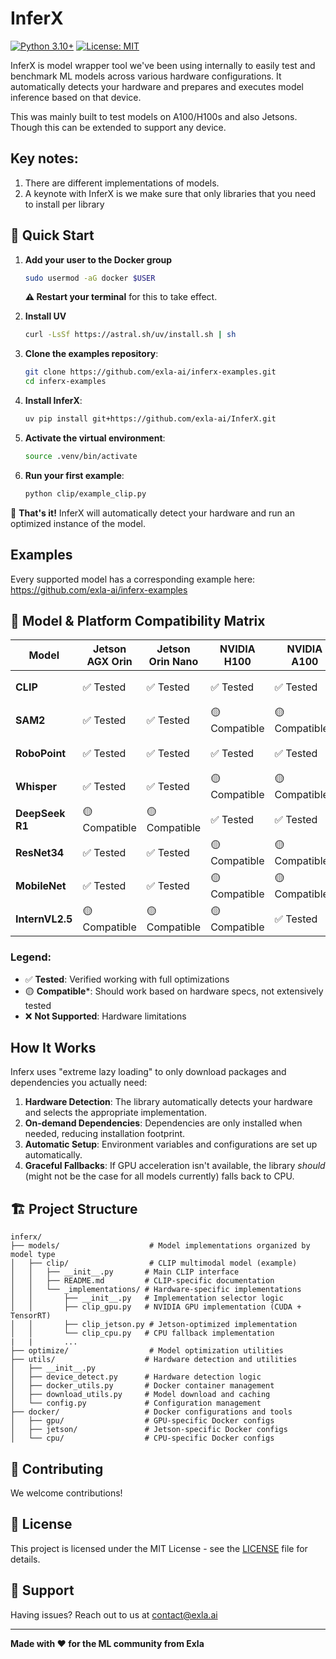 # InferX

[![Python 3.10+](https://img.shields.io/badge/python-3.10+-blue.svg)](https://www.python.org/downloads/)
[![License: MIT](https://img.shields.io/badge/License-MIT-yellow.svg)](https://opensource.org/licenses/MIT)


InferX is model wrapper tool we've been using internally to easily test and benchmark ML models across various hardware configurations. It automatically detects your hardware and prepares and executes model inference based on that device. 

This was mainly built to test models on A100/H100s and also Jetsons. Though this can be extended to support any device.

## Key notes:
1. There are different implementations of models.
2. A keynote with InferX is we make sure that only libraries that you need to install per library 

## 🚀 Quick Start

1. **Add your user to the Docker group**
   ```bash
   sudo usermod -aG docker $USER
   ```
   **⚠️ Restart your terminal** for this to take effect.

2. **Install UV**
   ```bash
   curl -LsSf https://astral.sh/uv/install.sh | sh
   ```

3. **Clone the examples repository**:
   ```bash
   git clone https://github.com/exla-ai/inferx-examples.git
   cd inferx-examples
   ```

4. **Install InferX**:
   ```bash
   uv pip install git+https://github.com/exla-ai/InferX.git
   ```

5. **Activate the virtual environment**:
   ```bash
   source .venv/bin/activate
   ```

6. **Run your first example**:
   ```bash
   python clip/example_clip.py
   ```

🎉 **That's it!** InferX will automatically detect your hardware and run an optimized instance of the model. 

## Examples

Every supported model has a corresponding example here: https://github.com/exla-ai/inferx-examples

## 🎯 Model & Platform Compatibility Matrix

| Model | Jetson AGX Orin | Jetson Orin Nano | NVIDIA H100 | NVIDIA A100 | CPU (x86-64) | CPU (ARM64) |
|-------|----------------|------------------|--------------|-------------|---------------|-------------|
| **CLIP** | ✅ Tested | ✅ Tested | ✅ Tested | ✅ Tested | ✅ Tested | 🟡 Compatible |
| **SAM2** | ✅ Tested | ✅ Tested | 🟡 Compatible | 🟡 Compatible* | 🟡 Compatible | 🟡 Compatible |
| **RoboPoint** | ✅ Tested | ✅ Tested | ✅ Tested | ✅ Tested | ✅ Tested | 🟡 Compatible |
| **Whisper** | ✅ Tested | ✅ Tested | 🟡 Compatible | 🟡 Compatible | ✅ Tested | 🟡 Compatible |
| **DeepSeek R1** | 🟡 Compatible | 🟡 Compatible | ✅ Tested | ✅ Tested | ✅ Tested | 🟡 Compatible |
| **ResNet34** | ✅ Tested | ✅ Tested | 🟡 Compatible | 🟡 Compatible | ✅ Tested | 🟡 Compatible |
| **MobileNet** | ✅ Tested | ✅ Tested | 🟡 Compatible | 🟡 Compatible| ✅ Tested | 🟡 Compatible |
| **InternVL2.5** | 🟡 Compatible | 🟡 Compatible | 🟡 Compatible | ✅ Tested | 🟡 Compatible| 🟡 Compatible |

### **Legend:**
- ✅ **Tested**: Verified working with full optimizations
- 🟡 **Compatible***: Should work based on hardware specs, not extensively tested  
- ❌ **Not Supported**: Hardware limitations

## How It Works

Inferx uses "extreme lazy loading" to only download packages and dependencies you actually need:

1. **Hardware Detection**: The library automatically detects your hardware and selects the appropriate implementation.
2. **On-demand Dependencies**: Dependencies are only installed when needed, reducing installation footprint.
3. **Automatic Setup**: Environment variables and configurations are set up automatically.
4. **Graceful Fallbacks**: If GPU acceleration isn't available, the library *should* (might not be the case for all models currently) falls back to CPU.

## 🏗️ Project Structure

```
inferx/
├── models/                    # Model implementations organized by model type
│   ├── clip/                  # CLIP multimodal model (example)
│   │   ├── __init__.py       # Main CLIP interface
│   │   ├── README.md         # CLIP-specific documentation
│   │   └── _implementations/ # Hardware-specific implementations
│   │       ├── __init__.py   # Implementation selector logic
│   │       ├── clip_gpu.py   # NVIDIA GPU implementation (CUDA + TensorRT)
│   │       ├── clip_jetson.py # Jetson-optimized implementation
│   │       └── clip_cpu.py   # CPU fallback implementation
|   |       ...
├── optimize/                  # Model optimization utilities
├── utils/                    # Hardware detection and utilities
│   ├── __init__.py
│   ├── device_detect.py      # Hardware detection logic
│   ├── docker_utils.py       # Docker container management
│   ├── download_utils.py     # Model download and caching
│   └── config.py             # Configuration management
├── docker/                   # Docker configurations and tools
│   ├── gpu/                  # GPU-specific Docker configs
│   ├── jetson/               # Jetson-specific Docker configs
│   └── cpu/                  # CPU-specific Docker configs
```


## 🤝 Contributing

We welcome contributions! 

## 📝 License

This project is licensed under the MIT License - see the [LICENSE](LICENSE) file for details.

## 📧 Support

Having issues? Reach out to us at [contact@exla.ai](mailto:contact@exla.ai)

---

**Made with ❤️ for the ML community from Exla**
